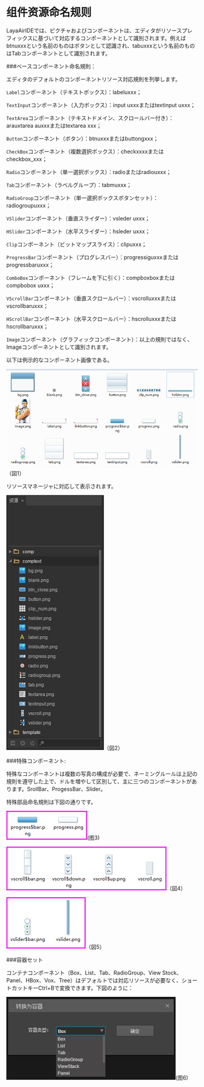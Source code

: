 # 组件资源命名规则

LayaAirIDEでは、ピクチャおよびコンポーネントは、エディタがリソースプレフィックスに基づいて対応するコンポーネントとして識別されます。例えばbtnuxxxという名前のものはボタンとして認識され、tabuxxxという名前のものはTabコンポーネントとして識別されます。

###ベースコンポーネント命名規則：

エディタのデフォルトのコンポーネントリソース対応規則を列挙します。

`Label`コンポーネント（テキストボックス）：labeluxxx；

`TextInput`コンポーネント（入力ボックス）：input uxxxまたはtextinput uxxx；

`TextArea`コンポーネント（テキストドメイン、スクロールバー付き）：arauxtarea auxxxまたはtextarea xxx；

`Button`コンポーネント（ボタン）：btnuxxxまたはbuttongxxx；

`CheckBox`コンポーネント（複数選択ボックス）：checkxxxxまたはcheckbox_xxx；

`Radio`コンポーネント（単一選択ボックス）：radioまたはradiouxxx；

`Tab`コンポーネント（ラベルグループ）：tabmuxxx；

`RadioGroup`コンポーネント（単一選択ボックスボタンセット）：radiogroupuxxx；

`VSlider`コンポーネント（垂直スライダー）：vsleder uxxx；

`HSlider`コンポーネント（水平スライダー）：hsleder uxxx；

`Clip`コンポーネント（ビットマップスライス）：clipuxxx；

`ProgressBar`コンポーネント（プログレスバー）：progressiguxxxまたはprogressbaruxxx；

`ComboBox`コンポーネント（フレームを下に引く）：compboxboxまたはcompbobox uxxx；

`VScrollBar`コンポーネント（垂直スクロールバー）：vscrolluxxxまたはvscrollbaruxxx；

`HScrollBar`コンポーネント（水平スクロールバー）：hscrolluxxxまたはhscrollbaruxxx；

`Image`コンポーネント（グラフィックコンポーネント）：以上の規則ではなく、Imageコンポーネントとして識別されます。



以下は例示的なコンポーネント画像である。

![1](img\1.png)（図1）

リソースマネージャに対応して表示されます。

![2](img\2.png)（図2）



###特殊コンポーネント:

特殊なコンポーネントは複数の写真の構成が必要で、ネーミングルールは上記の規則を遵守した上で、ドルを増やして区別して、主に三つのコンポーネントがあります。SrollBar、ProgessBar、Slider。

特殊部品命名規則は下図の通りです。

![3](img\3.png)(图3)



![4](img\4.png)（図4）

![5](img\5.png)（図5）



###容器セット

コンテナコンポーネント（Box、List、Tab、RadioGroup、View Stock、Panel、HBox、Vox、Tree）はデフォルトでは対応リソースが必要なく、ショートカットキーCtrl+Bで変換できます。下図のように：

![6](img\6.png)(图6)



